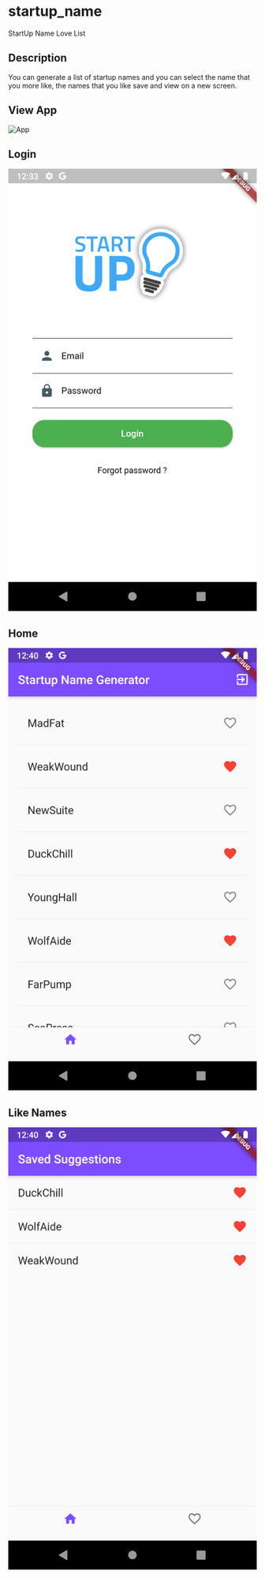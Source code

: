 # startup_name

StartUp Name Love List

## Description

You can generate a list of startup names and
you can select the name that you more like,
the names that you like save and view on a new screen.

## View App
![App](./source/view.gif)

## Login
![Login](./source/login.png)

## Home
![Home](./source/home.png)

## Like Names
![Like](./source/like.png)
